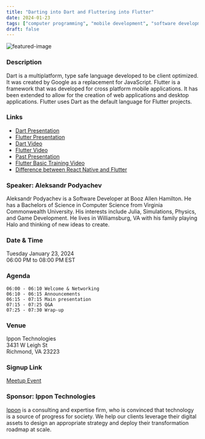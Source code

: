 ```yaml
---
title: "Darting into Dart and Fluttering into Flutter"
date: 2024-01-23
tags: ["computer programming", "mobile development", "software development", "web development", "meetup"]
draft: false
---
```


![featured-image](/images/2024-01-23-img.jpeg)

### Description
Dart is a multiplatform, type safe language developed to be client optimized. It was created by Google as a replacement for JavaScript. Flutter is a framework that was developed for cross platform mobile applications. It has been extended to allow for the creation of web applications and desktop applications. Flutter uses Dart as the default language for Flutter projects.

### Links
* [Dart Presentation](https://docs.google.com/presentation/d/1mGWC9P8yep8N8CE5PlRdYWt9meYOmUpj/edit?usp=sharing&ouid=116726509693916080683&rtpof=true&sd=true)
* [Flutter Presentation](https://docs.google.com/presentation/d/1J-7R_R4sELcah8sstii3tqq-XUOXhy7L/edit?usp=sharing&ouid=116726509693916080683&rtpof=true&sd=true)
* [Dart Video](https://www.youtube.com/watch?v=NrO0CJCbYLA)
* [Flutter Video](https://www.youtube.com/watch?v=lHhRhPV--G0)
* [Past Presentation](https://www.youtube.com/watch?v=PDYwvqpwCoQ&t=1s)
* [Flutter Basic Training Video](https://www.youtube.com/watch?v=1xipg02Wu8s&t=130s)
* [Difference between React Native and Flutter](https://youtube.com/watch?v=X8ipUgXH6jw&si=S45UA1KSKwUllqy70)

### Speaker: Aleksandr Podyachev
Aleksandr Podyachev is a Software Developer at Booz Allen Hamilton. He has a Bachelors of Science in Computer Science from Virginia Commonwealth University. His interests include Julia, Simulations, Physics, and Game Development. He lives in Williamsburg, VA with his family playing Halo and thinking of new ideas to create.

### Date & Time
Tuesday January 23, 2024  
06:00 PM to 08:00 PM EST

### Agenda
```
06:00 - 06:10 Welcome & Networking
06:10 - 06:15 Announcements
06:15 - 07:15 Main presentation
07:15 - 07:25 Q&A
07:25 - 07:30 Wrap-up
```

### Venue
Ippon Technologies  
3431 W Leigh St  
Richmond, VA 23223
 
### Signup Link
[Meetup Event](https://www.meetup.com/rva-software-development-user-group/events/298277663/)

### Sponsor: Ippon Technologies
[Ippon](https://ipponusa.com/) is a consulting and expertise firm, who is convinced that technology is a source of progress for society. We help our clients leverage their digital assets to design an appropriate strategy and deploy their transformation roadmap at scale.

 

